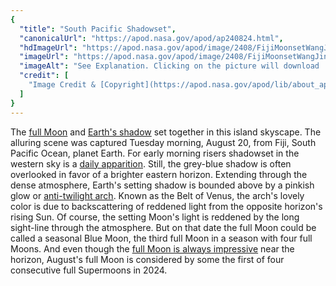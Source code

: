 ```yaml
---
{
  "title": "South Pacific Shadowset",
  "canonicalUrl": "https://apod.nasa.gov/apod/ap240824.html",
  "hdImageUrl": "https://apod.nasa.gov/apod/image/2408/FijiMoonsetWangJin.jpg",
  "imageUrl": "https://apod.nasa.gov/apod/image/2408/FijiMoonsetWangJin1060.jpg",
  "imageAlt": "See Explanation. Clicking on the picture will download  the highest resolution version available.",
  "credit": [
    "Image Credit & [Copyright](https://apod.nasa.gov/apod/lib/about_apod.html#srapply): Jin Wang"
  ]
}
---
```


The [full Moon](https://apod.nasa.gov/apod/ap240314.html) and [Earth's shadow](https://apod.nasa.gov/apod/ap240228.html) set together in this island skyscape. The alluring scene was captured Tuesday morning, August 20, from Fiji, South Pacific Ocean, planet Earth. For early morning risers shadowset in the western sky is a [daily apparition](https://apod.nasa.gov/apod/ap050127.html). Still, the grey-blue shadow is often overlooked in favor of a brighter eastern horizon. Extending through the dense atmosphere, Earth's setting shadow is bounded above by a pinkish glow or [anti-twilight arch](https://auroralabsnorway.com/blog/the-belt-of-venus-or-the-anti-twilight-arch/). Known as the Belt of Venus, the arch's lovely color is due to backscattering of reddened light from the opposite horizon's rising Sun. Of course, the setting Moon's light is reddened by the long sight-line through the atmosphere. But on that date the full Moon could be called a seasonal Blue Moon, the third full Moon in a season with four full Moons. And even though the [full Moon is always impressive](https://science.nasa.gov/solar-system/skywatching/the-next-full-moon-is-a-supermoon-blue-moon/) near the horizon, August's full Moon is considered by some the first of four consecutive full Supermoons in 2024.
